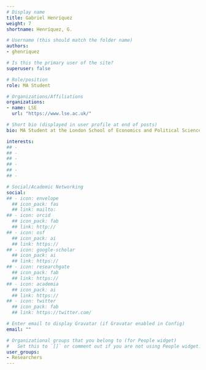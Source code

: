 ```yaml
---
# Display name
title: Gabriel Henríquez
weight: 7
shortname: Henríquez, G.

# Username (this should match the folder name)
authors:
- ghenriquez

# Is this the primary user of the site?
superuser: false

# Role/position
role: MA Student

# Organizations/Affiliations
organizations:
- name: LSE
  url: "https://www.lse.ac.uk/"

# Short bio (displayed in user profile at end of posts)
bio: MA Student at the London School of Economics and Political Science, United Kingdom.

interests:
## - 
## - 
## - 
## - 
## - 
## - 

# Social/Academic Networking
social:
## - icon: envelope
  ## icon_pack: fas
  ## link: mailto:
## - icon: orcid
  ## icon_pack: fab
  ## link: http://
## - icon: osf
  ## icon_pack: ai
  ## link: https://
## - icon: google-scholar
  ## icon_pack: ai
  ## link: https://
## - icon: researchgate
  ## icon_pack: fab
  ## link: https://
## - icon: academia
  ## icon_pack: ai
  ## link: https://
## - icon: twitter
  ## icon_pack: fab
  ## link: https://twitter.com/

# Enter email to display Gravatar (if Gravatar enabled in Config)
email: ""

# Organizational groups that you belong to (for People widget)
#   Set this to `[]` or comment out if you are not using People widget.
user_groups:
- Researchers
---
```

